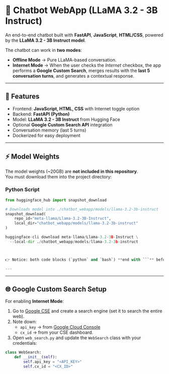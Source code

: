 # 🤖 Chatbot WebApp (LLaMA 3.2 - 3B Instruct)

An end-to-end chatbot built with **FastAPI**, **JavaScript**, **HTML/CSS**, powered by the **LLaMA 3.2 - 3B Instruct model**.  

The chatbot can work in **two modes**:
- **Offline Mode** → Pure LLaMA-based conversation.  
- **Internet Mode** → When the user checks the *Internet* checkbox, the app performs a **Google Custom Search**, merges results with the **last 5 conversation turns**, and generates a contextual response.  

---

## 🚀 Features
- Frontend: **JavaScript, HTML, CSS** with Internet toggle option  
- Backend: **FastAPI (Python)**  
- Model: **LLaMA 3.2 - 3B Instruct** from Hugging Face  
- Optional **Google Custom Search API** integration  
- Conversation memory (last 5 turns)  
- Dockerized for easy deployment  

---

## ⚡ Model Weights
The model weights (~20GB) are **not included in this repository**.  
You must download them into the project directory:  

### Python Script
```python
from huggingface_hub import snapshot_download

# Downloads model into ./chatbot_webapp/models/llama-3.2-3b-instruct
snapshot_download(
    repo_id="meta-llama/Llama-3.2-3B-Instruct",
    local_dir="chatbot_webapp/models/llama-3.2-3b-instruct"
)

huggingface-cli download meta-llama/Llama-3.2-3B-Instruct \
  --local-dir ./chatbot_webapp/models/llama-3.2-3b-instruct



👉 Notice: both code blocks (`python` and `bash`) **end with ```** before the next section starts.

---

```
---

## 🌐 Google Custom Search Setup
For enabling **Internet Mode**:

1. Go to [Google CSE](https://programmablesearchengine.google.com/) and create a search engine (set it to search the entire web).  
2. Note down:  
   - `api_key` → from [Google Cloud Console](https://console.cloud.google.com/)  
   - `cx_id` → from your CSE dashboard.  
3. Open `web_search.py` and update the `WebSearch` class with your credentials:  

```python
class WebSearch:
    def __init__(self):
        self.api_key = "<API_KEY>"
        self.cx_id = "<CX_ID>"
